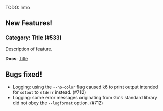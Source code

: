 TODO: Intro

## New Features!

### Category: Title (#533)

Description of feature.

**Docs**: [Title](http://k6.readme.io/docs/TODO)

## Bugs fixed!

* Logging: using the `--no-color` flag caused k6 to print output intended for `sdtout` to `stderr` instead. (#712)
* Logging: some error messages originating from Go's standard library did not obey the `--logformat` option. (#712)